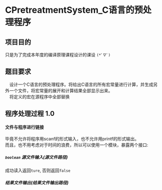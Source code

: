 # CPretreatmentSystem_C语言的预处理程序

## 项目目的
只是为了完成本年度的编译原理课程设计的课设 `(*ﾟ∇ﾟ)`

## 题目要求
&ensp;&ensp;设计一个C语言的预处理程序。将给出C语言的所有宏常量进行计算，并生成另外一个文件，将宏常量的展开和计算结果全部显示出来。<br>
&ensp;&ensp;将定义的宏在源程序中全部替换

## 程序处理过程 1.0

#### 文件与程序进行链接<br>

毕竟不允许将程序用scanf的形式输入，也不允许用printf的形式输出。<br>
而且，也不用考虑对于时间的浪费，所以可以使用一个模块，暴露两个接口:<br>

##### `boolean` 源文件输入(源文件路径)

成功读入返回`ture`, 否则返回`false`

##### 结果文件输出(结果文件输出路径)